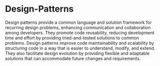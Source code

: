 # Design-Patterns
Design patterns provide a common language and solution framework for recurring design problems, enhancing communication and collaboration among developers.
They promote code reusability, reducing development time and effort by providing tried-and-tested solutions to common problems.
Design patterns improve code maintainability and scalability by structuring code in a way that is easier to understand, modify, and extend.
They also facilitate design evolution by providing flexible and adaptable solutions that can accommodate future changes and requirements.
